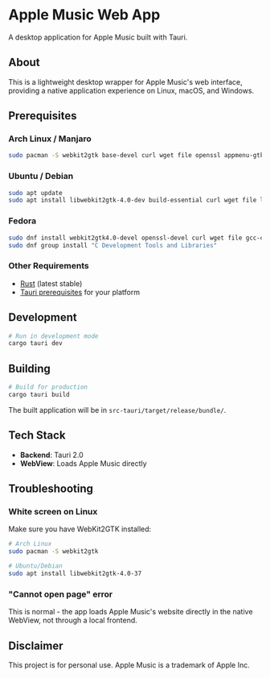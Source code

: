 # Apple Music Web App

A desktop application for Apple Music built with Tauri.

## About

This is a lightweight desktop wrapper for Apple Music's web interface, providing a native application experience on Linux, macOS, and Windows.

## Prerequisites

### Arch Linux / Manjaro

```bash
sudo pacman -S webkit2gtk base-devel curl wget file openssl appmenu-gtk-module gtk3 libappindicator-gtk3 librsvg libvips
```

### Ubuntu / Debian

```bash
sudo apt update
sudo apt install libwebkit2gtk-4.0-dev build-essential curl wget file libssl-dev libgtk-3-dev libayatana-appindicator3-dev librsvg2-dev
```

### Fedora

```bash
sudo dnf install webkit2gtk4.0-devel openssl-devel curl wget file gcc-c++ gtk3-devel libappindicator-gtk3-devel librsvg2-devel
sudo dnf group install "C Development Tools and Libraries"
```

### Other Requirements

- [Rust](https://www.rust-lang.org/tools/install) (latest stable)
- [Tauri prerequisites](https://tauri.app/v2/guides/prerequisites/) for your platform

## Development

```bash
# Run in development mode
cargo tauri dev
```

## Building

```bash
# Build for production
cargo tauri build
```

The built application will be in `src-tauri/target/release/bundle/`.

## Tech Stack

- **Backend**: Tauri 2.0
- **WebView**: Loads Apple Music directly

## Troubleshooting

### White screen on Linux

Make sure you have WebKit2GTK installed:

```bash
# Arch Linux
sudo pacman -S webkit2gtk

# Ubuntu/Debian
sudo apt install libwebkit2gtk-4.0-37
```

### "Cannot open page" error

This is normal - the app loads Apple Music's website directly in the native WebView, not through a local frontend.

## Disclaimer

This project is for personal use. Apple Music is a trademark of Apple Inc.
